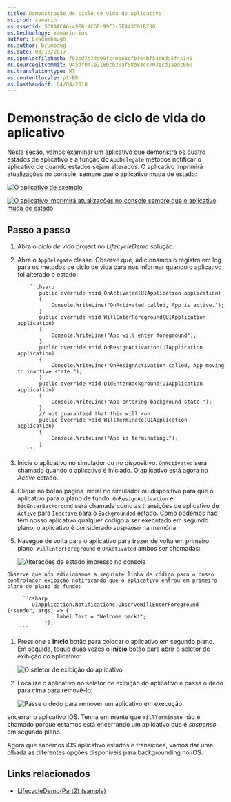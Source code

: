 ```yaml
---
title: Demonstração de ciclo de vida do aplicativo
ms.prod: xamarin
ms.assetid: 5C8AACA6-49F8-4C6D-99C3-5F443C01B230
ms.technology: xamarin-ios
author: bradumbaugh
ms.author: brumbaug
ms.date: 03/18/2017
ms.openlocfilehash: f03cd7d74d09fc40b88cfbf44bf54c6da5f4c149
ms.sourcegitcommit: 945df041e2180cb20af08b83cc703ecd1aedc6b0
ms.translationtype: MT
ms.contentlocale: pt-BR
ms.lasthandoff: 04/04/2018
---
```

# <a name="application-lifecycle-demo"></a>Demonstração de ciclo de vida do aplicativo

Nesta seção, vamos examinar um aplicativo que demonstra os quatro estados de aplicativo e a função do `AppDelegate` métodos notificar o aplicativo de quando estados sejam alterados. O aplicativo imprimirá atualizações no console, sempre que o aplicativo muda de estado:

 [![](application-lifecycle-demo-images/image3.png "O aplicativo de exemplo")](application-lifecycle-demo-images/image3.png#lightbox)

 [![](application-lifecycle-demo-images/image4.png "O aplicativo imprimirá atualizações no console sempre que o aplicativo muda de estado")](application-lifecycle-demo-images/image4.png#lightbox)

## <a name="walkthrough"></a>Passo a passo


  1. Abra o _ciclo de vida_ project no _LifecycleDemo_ solução.
  1. Abra o `AppDelegate` classe. Observe que, adicionamos o registro em log para os métodos de ciclo de vida para nos informar quando o aplicativo foi alterado o estado:

            ```chsarp
                public override void OnActivated(UIApplication application)
                {
                    Console.WriteLine("OnActivated called, App is active.");
                }
                public override void WillEnterForeground(UIApplication application)
                {
                    Console.WriteLine("App will enter foreground");
                }
                public override void OnResignActivation(UIApplication application)
                {
                    Console.WriteLine("OnResignActivation called, App moving to inactive state.");
                }
                public override void DidEnterBackground(UIApplication application)
                {
                    Console.WriteLine("App entering background state.");
                }
                // not guaranteed that this will run
                public override void WillTerminate(UIApplication application)
                {
                    Console.WriteLine("App is terminating.");
                }
            ```

  1. Inicie o aplicativo no simulador ou no dispositivo. `OnActivated` será chamado quando o aplicativo é iniciado. O aplicativo está agora no _Active_ estado.
  1. Clique no botão página inicial no simulador ou dispositivo para que o aplicativo para o plano de fundo. `OnResignActivation` e `DidEnterBackground` será chamada como as transições de aplicativo de `Active` para `Inactive` para o `Backgrounded` estado. Como podemos não têm nosso aplicativo qualquer código a ser executado em segundo plano, o aplicativo é considerado _suspenso_ na memória.
  1. Navegue de volta para o aplicativo para trazer de volta em primeiro plano. `WillEnterForeground` e `OnActivated` ambos ser chamadas:

        ![](application-lifecycle-demo-images/image4.png "Alterações de estado impresso no console")

    Observe que nós adicionamos a seguinte linha de código para o nosso controlador exibição notificando que o aplicativo entrou em primeiro plano do plano de fundo:

        ```csharp
            UIApplication.Notifications.ObserveWillEnterForeground ((sender, args) => {
                    label.Text = "Welcome back!";
                });
        ```

1. Pressione a **início** botão para colocar o aplicativo em segundo plano. Em seguida, toque duas vezes o **início** botão para abrir o seletor de exibição do aplicativo:
    
    ![](application-lifecycle-demo-images/app-switcher-.png "O seletor de exibição do aplicativo")
  
1. Localize o aplicativo no seletor de exibição do aplicativo e passa o dedo para cima para removê-lo:
    
    ![](application-lifecycle-demo-images/app-switcher-swipe-.png "Passe o dedo para remover um aplicativo em execução") 
    
encerrar o aplicativo iOS. Tenha em mente que `WillTerminate` não é chamado porque estamos está encerrando um aplicativo que é _suspenso_ em segundo plano.

Agora que sabemos iOS aplicativo estados e transições, vamos dar uma olhada as diferentes opções disponíveis para backgrounding no iOS.



## <a name="related-links"></a>Links relacionados

- [LifecycleDemo(Part2) (sample)](https://developer.xamarin.com/samples/monotouch/LifecycleDemo/)
